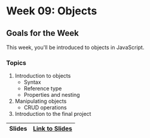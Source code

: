 # Week 09: Objects

## Goals for the Week

This week, you'll be introduced to objects in JavaScript.

### Topics

1. Introduction to objects
   - Syntax
   - Reference type
   - Properties and nesting
2. Manipulating objects
   - CRUD operations
3. Introduction to the final project

| Slides | [Link to Slides](https://docs.google.com/presentation/d/1LPaXi-3SZemPU_82gHBGsN4aq_go810qUUNRQ9TdARg/edit#slide=id.p1) |
| ------ | ---------------------------------------------------------------------------------------------------------------------- |

